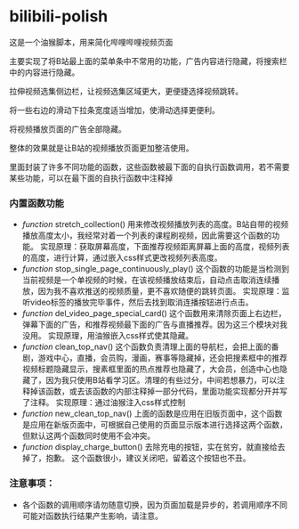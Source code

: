 # bilibili-polish
这是一个油猴脚本，用来简化哔哩哔哩视频页面

主要实现了将B站最上面的菜单条中不常用的功能，广告内容进行隐藏，将搜索栏中的内容进行隐藏。

拉伸视频选集侧边栏，让视频选集区域更大，更便捷选择视频跳转。

将一些右边的滑动下拉条宽度适当增加，使滑动选择更便利。

将视频播放页面的广告全部隐藏。

整体的效果就是让B站的视频播放页面更加整洁使用。

里面封装了许多不同功能的函数，这些函数被最下面的自执行函数调用，若不需要某些功能，可以在最下面的自执行函数中注释掉

### 内置函数功能

- *function* stretch_collection()
  用来修改视频播放列表的高度。B站自带的视频播放高度太小，我经常对着一个列表的课程刷视频，因此需要这个函数的功能。
  实现原理：获取屏幕高度，下面推荐视频距离屏幕上面的高度，视频列表的高度，进行计算，通过嵌入css样式更改视频列表高度。
- *function* stop_single_page_continuously_play()
  这个函数的功能是当检测到当前视频是一个单视频的时候，在该视频播放结束后，自动点击取消连续播放，因为我不喜欢推送的视频质量，更不喜欢随便的跳转页面。
  实现原理：监听video标签的播放完毕事件，然后去找到取消连播按钮进行点击。
- *function* del_video_page_special_card()
  这个函数用来清除页面上右边栏，弹幕下面的广告，和推荐视频最下面的广告与直播推荐。因为这三个模块对我没用。
  实现原理，用油猴嵌入css样式使其隐藏。
- *function* clean_top_nav()
  这个函数负责清理上面的导航栏，会把上面的番剧，游戏中心，直播，会员购，漫画，赛事等隐藏掉，还会把搜素框中的推荐视频标题隐藏显示，搜素框里面的热点推荐也隐藏了，大会员，创造中心也隐藏了，因为我只使用B站看学习区。清理的有些过分，中间若想暴力，可以注释掉该函数，或去该函数的内部注释掉一部分代码，里面功能实现都分开并写了注释。
  实现原理：通过油猴注入css样式控制
- *function* new_clean_top_nav()
  上面的函数是应用在旧版页面中，这个函数是应用在新版页面中，可根据自己使用的页面显示版本进行选择这两个函数，但默认这两个函数同时使用不会冲突。
- *function* display_charge_button()
  去除充电的按钮，实在贫穷，就直接给去掉了，抱歉。
  这个函数很小，建议关闭吧，留着这个按钮也不丑。

### 注意事项：

- 各个函数的调用顺序请勿随意切换，因为页面加载是异步的，若调用顺序不同可能对函数执行结果产生影响，请注意。
